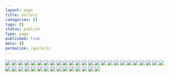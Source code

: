```yaml
---
layout: page
title: Gallery
categories: []
tags: []
status: publish
type: page
published: true
meta: {}
permalink: /gallery/
---
```

<div>
  <img src="/heritage-sg/assets/images/Heritage_LittleIndia2014-10.jpg" />
  <img src="/heritage-sg/assets/images/Heritage_LittleIndia2014-3.jpg" />
  <img src="/heritage-sg/assets/images/Heritage_LittleIndia2014-8.jpg" />
  <img src="/heritage-sg/assets/images/Heritage_LittleIndia2014-34.jpg" />
  <img src="/heritage-sg/assets/images/Heritage_LittleIndia2014-42.jpg" />
  <img src="/heritage-sg/assets/images/Heritage_LittleIndia2014-55.jpg" />
  <img src="/heritage-sg/assets/images/Heritage_LittleIndia2014-56.jpg" />
  <img src="/heritage-sg/assets/images/Heritage_LittleIndia2014-39.jpg" />
  <img src="/heritage-sg/assets/images/Heritage_LittleIndia2014-37.jpg" />
  <img src="/heritage-sg/assets/images/Heritage_LittleIndia2014-67.jpg" />
  <img src="/heritage-sg/assets/images/Heritage_LittleIndia2014-51.jpg" />
  <img src="/heritage-sg/assets/images/Heritage_LittleIndia2014-38.jpg" />
  <img src="/heritage-sg/assets/images/Heritage_LittleIndia2014-46.jpg" />
  <img src="/heritage-sg/assets/images/Heritage_LittleIndia2014-32.jpg" />
  <img src="/heritage-sg/assets/images/Heritage_LittleIndia2014-23.jpg" />
  <img src="/heritage-sg/assets/images/Heritage_LittleIndia2014-48.jpg" />
  <img src="/heritage-sg/assets/images/Heritage_LittleIndia2014-41.jpg" />
  <img src="/heritage-sg/assets/images/14538237299_b6d97cd24e_o.jpg" />
  <img src="/heritage-sg/assets/images/14721696391_7bdb26c939_o.jpg" />
  <img src="/heritage-sg/assets/images/Heritage_LittleIndia2014-12.jpg" />
  <img src="/heritage-sg/assets/images/Heritage_LittleIndia2014-49.jpg" />
  <img src="/heritage-sg/assets/images/14538227268_0092b664ae_o.jpg" />
  <img src="/heritage-sg/assets/images/14538227098_0450869e57_o.jpg" />
  <img src="/heritage-sg/assets/images/14538237869_d85af0a2f2_o.jpg" />
  <img src="/heritage-sg/assets/images/14538238299_96151bdea6_o.jpg" />
  <img src="/heritage-sg/assets/images/14701875516_2c28da6257_o.jpg" />
  <img src="/heritage-sg/assets/images/14721697241_83a0f7c5e1_o.jpg" />
  <img src="/heritage-sg/assets/images/14724566422_6359fb134c_o.jpg" />
  <img src="/heritage-sg/assets/images/14744744483_128a9ac868_o.jpg" />
  <img src="/heritage-sg/assets/images/14744744913_5512b8f9e5_o.jpg" />
  <img src="/heritage-sg/assets/images/14724872645_64111c053d_o.jpg" />
  <img src="/heritage-sg/assets/images/Heritage_LittleIndia2014-18.jpg" />
  <img src="/heritage-sg/assets/images/14701876096_ba3a250692_o.jpg" />
  <img src="/heritage-sg/assets/images/Heritage_LittleIndia2014-45.jpg" />
  <img src="/heritage-sg/assets/images/Heritage_LittleIndia2014-35.jpg" />
  <img src="/heritage-sg/assets/images/Heritage_LittleIndia2014-60.jpg" />
  <img src="/heritage-sg/assets/images/Heritage_LittleIndia2014-25.jpg" />
  <img src="/heritage-sg/assets/images/14724873265_6397229c12_o.jpg" />
  <img src="/heritage-sg/assets/images/Heritage_LittleIndia2014-8.jpg" />
  <img src="/heritage-sg/assets/images/14538227098_0450869e57_o.jpg" />
</div>
